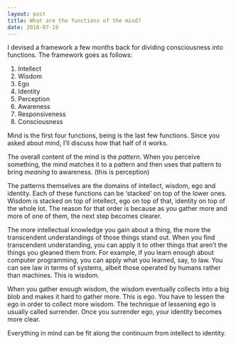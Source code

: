 ```yaml
---
layout: post
title: What are the functions of the mind?
date: 2018-07-19
---
```


<p>I devised a framework a few months back for dividing consciousness into functions. The framework goes as follows:</p><ol><li>Intellect</li><li>Wisdom</li><li>Ego</li><li>Identity</li><li>Perception</li><li>Awareness</li><li>Responsiveness</li><li>Consciousness</li></ol><p>Mind is the first four functions, being is the last few functions. Since you asked about mind, I’ll discuss how that half of it works.</p><p>The overall content of the mind is the <i>pattern</i>. When you perceive something, the mind matches it to a pattern and then uses that pattern to bring <i>meaning</i> to awareness. (this is perception)</p><p>The patterns themselves are the domains of intellect, wisdom, ego and identity. Each of these functions can be ‘stacked’ on top of the lower ones. Wisdom is stacked on top of intellect, ego on top of that, identity on top of the whole lot. The reason for that order is because as you gather more and more of one of them, the next step becomes clearer.</p><p>The more intellectual knowledge you gain about a thing, the more the transcendent understandings of those things stand out. When you find transcendent understanding, you can apply it to other things that aren’t the things you gleaned them from. For example, if you learn enough about computer programming, you can apply what you learned, say, to law. You can see law in terms of systems, albeit those operated by humans rather than machines. This is wisdom.</p><p>When you gather enough wisdom, the wisdom eventually collects into a big blob and makes it hard to gather more. This is ego. You have to lessen the ego in order to collect more wisdom. The technique of lessening ego is usually called surrender. Once you surrender ego, your identity becomes more clear.</p><p>Everything in mind can be fit along the continuum from intellect to identity.</p>
